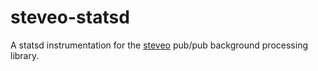 # steveo-statsd

A statsd instrumentation for the
[steveo](https://github.com/ordermentum/steveo) pub/pub background processing
library.
